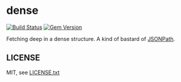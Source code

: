 
# dense

[![Build Status](https://secure.travis-ci.org/floraison/dense.svg)](http://travis-ci.org/floraison/dense)
[![Gem Version](https://badge.fury.io/rb/dense.svg)](http://badge.fury.io/rb/dense)

Fetching deep in a dense structure. A kind of bastard of [JSONPath](http://goessner.net/articles/JsonPath/).

## LICENSE

MIT, see [LICENSE.txt](LICENSE.txt)


